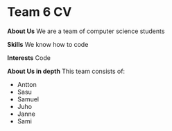 # Team 6 CV

**About Us**
We are a team of computer science students


**Skills**
We know how to code


**Interests**
Code



**About Us in depth**
This team consists of:
- Antton 
- Sasu
- Samuel
- Juho
- Janne
- Sami

